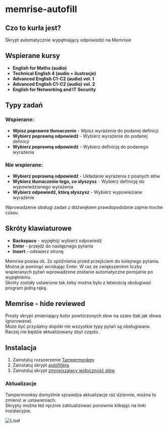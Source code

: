 # memrise-autofill

## Czo to kurła jest?

Skrypt automatycznie wypęłniający odpowiedzi na Memrisie



## Wspierane kursy

- **English for Maths (audio)**
- **Technical English 4 (audio + ilustracje)**
- **Advanced English C1-C2 (audio) vol. 1**
- **Advanced English C1-C2 (audio) vol. 2**
- **English for Networking and IT Security**



## Typy zadań

### Wspierane:

- **Wpisz poprawne tłumaczenie** - Wpisz wyrażenie do podanej definicji
- **Wybierz poprawną odpowiedź** - Wybierz wyrażenie do podanej definicji
- **Wybierz poprawną odpowiedź** - Wybierz definicję do podanego wyrażenia

### Nie wspierane:

- **Wybierz poprawną odpowiedź** - Układanie wyrażenia z poanych słów
- **Wybierz tłumaczenie tego, co słyszysz** - Wybierz definicję do wypowiedzianego wyrażenia
- **Wybierz odpowiedź, którą słyszysz** - Wybierz wypowieziane wyrażenie

Wprowadzenie obsługi zadań z ddźwiękiem prawdopodobnie zajmie troche czasu.



## Skróty klawiaturowe

- **Backspace** - wypęłnij/ wybierz odpowiedź
- **Enter** - przejdź do następnego pytania
- **Insert** - odświerz stronę

Memrise posiaa ok. 2s opóźnienia przed przejściem do kolejnego pytania. Można je pominąć wciskając Enter. W raz ze zwiększeniem liczby wspieranych pytań wprowadzone zostanie automatyczne pomijanie po wypęłnieniu. \
Skróty zostały ustawione tak żeby można było z łatwością obsługiwać program jedną ręką.



## Memrise - hide reviewed

Prosty skrypt zmieniający kolor powtórzonych słow na szaro (tak jak słowa ignorowane). \
Może być przydatny dopóki nie wszystkie typy pytań są obsługiwane. \
Raczej nie będzie aktualizowany zbyt często.



## Instalacja

1. Zainstaluj rozszerzenie [Tampermonkey](https://www.tampermonkey.net/)
2. Zainstaluj skrypt [autofillera](https://github.com/pioleg/memrise-autofill/raw/main/memrise%20-%20autofill.user.js)
3. Zainstaluj skrypt [zmniejszający widoczność słów](https://github.com/pioleg/memrise-autofill/raw/main/memrise%20-%20hide.user.js)



### Aktualizacje

Tampermonkey domyślnie sprawdza aktualizacje raz dziennie, można to zmienić w ustawieniach. \
Skrypty można też ręcznie zaktualizować ponownie klikając na linki instalacyjne.



![Liseł](https://c.tenor.com/RW-nPFKPz3AAAAAC/senko-cute.gif "Patrzaj na liseła")
